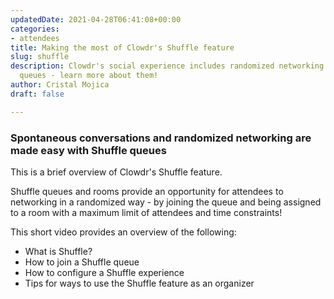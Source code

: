 ```yaml
---
updatedDate: 2021-04-28T06:41:08+00:00
categories:
- attendees
title: Making the most of Clowdr's Shuffle feature
slug: shuffle
description: Clowdr's social experience includes randomized networking via Shuffle
  queues - learn more about them!
author: Cristal Mojica
draft: false

---
```

### Spontaneous conversations and randomized networking are made easy with Shuffle queues

This is a brief overview of Clowdr's Shuffle feature. 

Shuffle queues and rooms provide an opportunity for attendees to networking in a randomized way - by joining the queue and being assigned to a room with a maximum limit of attendees and time constraints!

This short video provides an overview of the following:

* What is Shuffle?
* How to join a Shuffle queue
* How to configure a Shuffle experience
* Tips for ways to use the Shuffle feature as an organizer